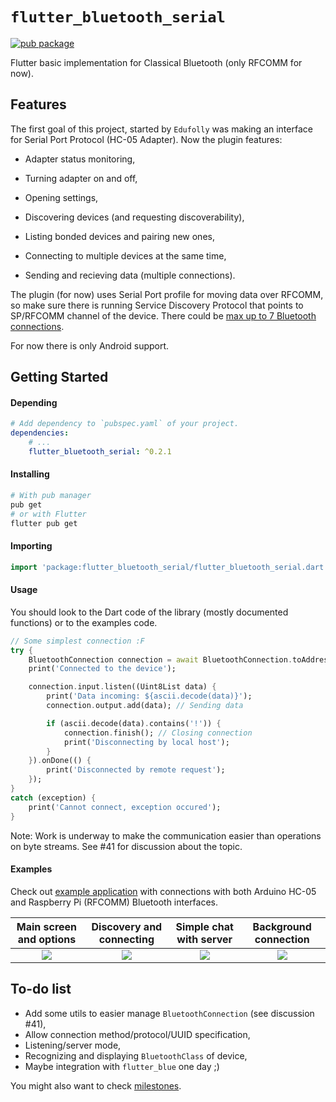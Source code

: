 
# `flutter_bluetooth_serial`

[![pub package](https://img.shields.io/pub/v/flutter_bluetooth_serial.svg)](https://pub.dartlang.org/packages/flutter_bluetooth_serial)

Flutter basic implementation for Classical Bluetooth (only RFCOMM for now).



## Features

The first goal of this project, started by `Edufolly` was making an interface for Serial Port Protocol (HC-05 Adapter). Now the plugin features:

+ Adapter status monitoring,

+ Turning adapter on and off,

+ Opening settings,

+ Discovering devices (and requesting discoverability),

+ Listing bonded devices and pairing new ones,

+ Connecting to multiple devices at the same time,

+ Sending and recieving data (multiple connections).

The plugin (for now) uses Serial Port profile for moving data over RFCOMM, so make sure there is running Service Discovery Protocol that points to SP/RFCOMM channel of the device. There could be [max up to 7 Bluetooth connections](https://stackoverflow.com/a/32149519/4880243).

For now there is only Android support.



## Getting Started

#### Depending 
```yaml
# Add dependency to `pubspec.yaml` of your project.
dependencies:
    # ...
    flutter_bluetooth_serial: ^0.2.1

```

#### Installing

```bash
# With pub manager
pub get
# or with Flutter
flutter pub get
```

#### Importing
```dart
import 'package:flutter_bluetooth_serial/flutter_bluetooth_serial.dart';
```

#### Usage

You should look to the Dart code of the library (mostly documented functions) or to the examples code. 
```dart
// Some simplest connection :F
try {
    BluetoothConnection connection = await BluetoothConnection.toAddress(address);
    print('Connected to the device');

    connection.input.listen((Uint8List data) {
        print('Data incoming: ${ascii.decode(data)}');
        connection.output.add(data); // Sending data

        if (ascii.decode(data).contains('!')) {
            connection.finish(); // Closing connection
            print('Disconnecting by local host');
        }
    }).onDone(() {
        print('Disconnected by remote request');
    });
}
catch (exception) {
    print('Cannot connect, exception occured');
}
```

Note: Work is underway to make the communication easier than operations on byte streams. See #41 for discussion about the topic.

#### Examples

Check out [example application](example/README.md) with connections with both Arduino HC-05 and Raspberry Pi (RFCOMM) Bluetooth interfaces.

Main screen and options |  Discovery and connecting  |  Simple chat with server  |  Background connection  |
:---:|:---:|:---:|:---:|
![](https://i.imgur.com/qeeMsVe.png)  |  ![](https://i.imgur.com/zruuelZ.png)  |  ![](https://i.imgur.com/y5mTUey.png)  |  ![](https://i.imgur.com/3wvwDVo.png)



## To-do list

+ Add some utils to easier manage `BluetoothConnection` (see discussion #41),
+ Allow connection method/protocol/UUID specification,
+ Listening/server mode,
+ Recognizing and displaying `BluetoothClass` of device,
+ Maybe integration with `flutter_blue` one day ;)

You might also want to check [milestones](https://github.com/edufolly/flutter_bluetooth_serial/milestones).


